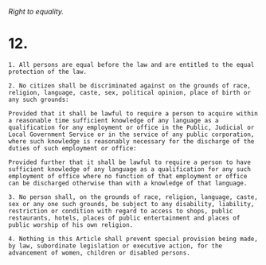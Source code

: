 *Right to equality.*

# 12.

    1. All persons are equal before the law and are entitled to the equal protection of the law.

    2. No citizen shall be discriminated against on the grounds of race, religion, language, caste, sex, political opinion, place of birth or any such grounds:

    Provided that it shall be lawful to require a person to acquire within a reasonable time sufficient knowledge of any language as a qualification for any employment or office in the Public, Judicial or Local Government Service or in the service of any public corporation, where such knowledge is reasonably necessary for the discharge of the duties of such employment or office:

    Provided further that it shall be lawful to require a person to have sufficient knowledge of any language as a qualification for any such employment of office where no function of that employment or office can be discharged otherwise than with a knowledge of that language.

    3. No person shall, on the grounds of race, religion, language, caste, sex or any one such grounds, be subject to any disability, liability, restriction or condition with regard to access to shops, public restaurants, hotels, places of public entertainment and places of public worship of his own religion.

    4. Nothing in this Article shall prevent special provision being made, by law, subordinate legislation or executive action, for the advancement of women, children or disabled persons.